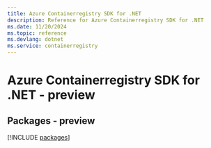 ```yaml
---
title: Azure Containerregistry SDK for .NET
description: Reference for Azure Containerregistry SDK for .NET
ms.date: 11/20/2024
ms.topic: reference
ms.devlang: dotnet
ms.service: containerregistry
---
```

# Azure Containerregistry SDK for .NET - preview
## Packages - preview
[!INCLUDE [packages](containerregistry-index.md)]